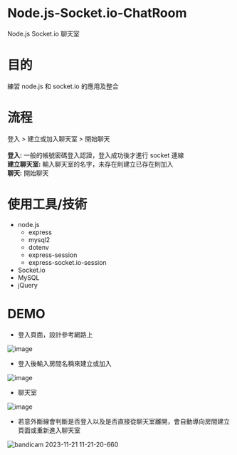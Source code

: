# Node.js-Socket.io-ChatRoom
Node.js Socket.io 聊天室

# 目的
練習 node.js 和 socket.io 的應用及整合

# 流程
登入 > 建立或加入聊天室 > 開始聊天<br><br>
**登入:** 一般的帳號密碼登入認證，登入成功後才進行 socket 連線<br>
**建立聊天室:** 輸入聊天室的名字，未存在則建立已存在則加入<br>
**聊天:** 開始聊天<br>

# 使用工具/技術
- node.js
  - express
  - mysql2
  - dotenv
  - express-session
  - express-socket.io-session
- Socket.io
- MySQL
- jQuery

# DEMO
- 登入頁面，設計參考網路上<br>

![image](https://github.com/0524088/Node.js-Socket.io-Test/assets/144317928/012f43d2-0635-4497-afeb-a6f3d32df741)
<br>
- 登入後輸入房間名稱來建立或加入<br>

![image](https://github.com/0524088/Node.js-Socket.io-Test/assets/144317928/1a84acc1-5579-430d-b775-7ed2e94b6660)
<br>
- 聊天室<br>

![image](https://github.com/0524088/Node.js-Socket.io-Test/assets/144317928/5d97def7-587f-46ec-91a6-c44f38c0cc98)
<br>
- 若意外斷線會判斷是否登入以及是否直接從聊天室離開，會自動導向房間建立頁面或重新進入聊天室<br>

![bandicam 2023-11-21 11-21-20-660](https://github.com/0524088/Node.js-Socket.io-ChatRoom/assets/144317928/72c1ef29-23b4-4ea2-8b78-6db4a258b280)
<br>



